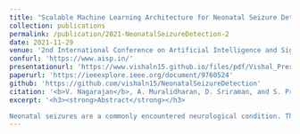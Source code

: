 ```yaml
---
title: "Scalable Machine Learning Architecture for Neonatal Seizure Detection on Ultra-Edge Devices"
collection: publications
permalink: /publication/2021-NeonatalSeizureDetection-2
date: 2021-11-29
venue: '2nd International Conference on Artificial Intelligence and Signal Processing (AISP) in association with IEEE'
confurl: 'https://www.aisp.in/'
presentationurl: 'https://www.vishaln15.github.io/files/pdf/Vishal_Presentation.pdf'
paperurl: 'https://ieeexplore.ieee.org/document/9760524'
github: 'https://github.com/vishaln15/NeonatalSeizureDetection'
citation: '<b>V. Nagarajan</b>, A. Muralidharan, D. Sriraman, and S. Pravin Kumar, “Scalable Machine Learning Architecture for Neonatal Seizure Detection on Ultra-Edge Devices,” in 2022 2nd International Conference on Artificial Intelligence and Signal Processing (AISP), 2022, pp. 1–6. doi: 10.1109/AISP53593.2022.9760524.'
excerpt: '<h3><strong>Abstract</strong></h3>

Neonatal seizures are a commonly encountered neurological condition. They are the first clinical signs of a serious neurological disorder. Thus, rapid recognition and treatment are necessary to prevent serious fatalities. The use of electroencephalography (EEG) in the field of neurology allows precise diagnosis of several medical conditions. However, interpreting EEG signals needs the attention of highly specialized staff since the infant brain is developmentally immature during the neonatal period. Detecting seizures on time could potentially prevent the negative effects on the neurocognitive development of the infants. In recent years, neonatal seizure detection using machine learning algorithms have been gaining traction. Since there is a need for the classification of bio-signals to be computationally inexpensive in the case of seizure detection, this research presents a machine learning (ML) based architecture that operates with comparable predictive performance as previous models but with minimum level configuration. The proposed classifier was trained and tested on a public dataset of NICU seizures recorded at the Helsinki University Hospital. Our architecture achieved a best sensitivity of $87$%, which is $6$% more than that of the standard ML model chosen in this study. The model size of the ML classifier is optimized to just $4.84$ KB with minimum prediction time of $182.61$ milliseconds, thus enabling it to be deployed on wearable ultra-edge devices for quick and accurate response and obviating the need for cloud-based and other such exhaustive computational methods. '
---
```


<!-- <h3><strong>Abstract</strong></h3>

Neonatal seizures are a commonly encountered neurological condition. They are the first clinical signs of a serious neurological disorder. Thus, rapid recognition and treatment are necessary to prevent serious fatalities. The use of electroencephalography (EEG) in the field of neurology allows precise diagnosis of several medical conditions. However, interpreting EEG signals needs the attention of highly specialized staff since the infant brain is developmentally immature during the neonatal period. Detecting seizures on time could potentially prevent the negative effects on the neurocognitive development of the infants. In recent years, neonatal seizure detection using machine learning algorithms have been gaining traction. Since there is a need for the classification of bio-signals to be computationally inexpensive in the case of seizure detection, this research presents a machine learning (ML) based architecture that operates with comparable predictive performance as previous models but with minimum level configuration. The proposed classifier was trained and tested on a public dataset of NICU seizures recorded at the Helsinki University Hospital. Our architecture achieved a best sensitivity of $87$%, which is $6$% more than that of the standard ML model chosen in this study. The model size of the ML classifier is optimized to just $4.84$ KB with minimum prediction time of $182.61$ milliseconds, thus enabling it to be deployed on wearable ultra-edge devices for quick and accurate response and obviating the need for cloud-based and other such exhaustive computational methods.  -->
